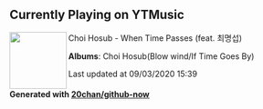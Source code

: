 ## Currently Playing on YTMusic

[<img align="left" width="100" src="https://lh3.googleusercontent.com/mlJZHxVgJEgPlkn1r5H2Z86sboLYQnTTaXuLoxI_1gyDhQ9JKrpsXQLrUgMKFCmGLxzPet8U_n-xgXoD">](https://music.youtube.com/channel/UCm6Uuz-3pfkc0-u_TyEU_tg)

Choi Hosub - When Time Passes (feat. 최명섭)

**Albums**: Choi Hosub(Blow wind/If Time Goes By)

Last updated at 09/03/2020 15:39

#### Generated with [20chan/github-now](https://github.com/20chan/github-now)


<!--
**20chan/20chan** is a ✨ _special_ ✨ repository because its `README.md` (this file) appears on your GitHub profile.

Here are some ideas to get you started:

- 🔭 I’m currently working on ...
- 🌱 I’m currently learning ...
- 👯 I’m looking to collaborate on ...
- 🤔 I’m looking for help with ...
- 💬 Ask me about ...
- 📫 How to reach me: ...
- 😄 Pronouns: ...
- ⚡ Fun fact: ...
-->
